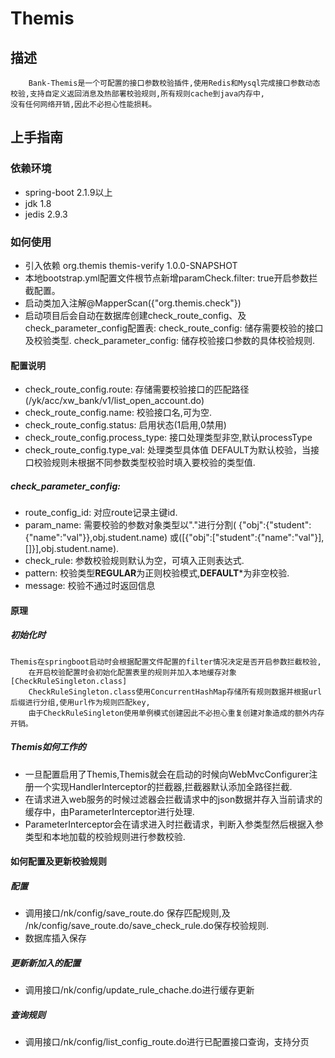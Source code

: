 # Themis
    
##  描述
        Bank-Themis是一个可配置的接口参数校验插件,使用Redis和Mysql完成接口参数动态校验,支持自定义返回消息及热部署校验规则,所有规则cache到java内存中,
    没有任何网络开销,因此不必担心性能损耗。
    
## 上手指南

### 依赖环境
- spring-boot 2.1.9以上
- jdk 1.8
- jedis 2.9.3

### 如何使用
- 引入依赖
  <dependency>
      <groupId>org.themis</groupId>
      <artifactId>themis-verify</artifactId>
      <version>1.0.0-SNAPSHOT</version>
  </dependency>
- 本地bootstrap.yml配置文件根节点新增paramCheck.filter: true开启参数拦截配置。
- 启动类加入注解@MapperScan({"org.themis.check"})  
- 启动项目后会自动在数据库创建check_route_config、及check_parameter_config配置表:
    check_route_config: 储存需要校验的接口及校验类型.
    check_parameter_config: 储存校验接口参数的具体校验规则.

#### 配置说明
- check_route_config.route: 存储需要校验接口的匹配路径(/yk/acc/xw_bank/v1/list_open_account.do)
- check_route_config.name: 校验接口名,可为空.
- check_route_config.status: 启用状态(1启用,0禁用)
- check_route_config.process_type: 接口处理类型非空,默认processType
- check_route_config.type_val: 处理类型具体值 DEFAULT为默认校验，当接口校验规则未根据不同参数类型校验时填入要校验的类型值.
    
##### check_parameter_config:
- route_config_id: 对应route记录主键id.
- param_name: 需要校验的参数对象类型以"."进行分割(
        {"obj":{"student":{"name":"val"}},obj.student.name)
        或([{"obj":["student":{"name":"val"}],[]}],obj.student.name).
- check_rule: 参数校验规则默认为空，可填入正则表达式.
- pattern: 校验类型**REGULAR**为正则校验模式,**DEFAULT***为非空校验.
- message: 校验不通过时返回信息
        
#### 原理

##### 初始化时
    Themis在springboot启动时会根据配置文件配置的filter情况决定是否开启参数拦截校验,
        在开启校验配置时会初始化配置表里的规则并加入本地缓存对象[CheckRuleSingleton.class]
        CheckRuleSingleton.class使用ConcurrentHashMap存储所有规则数据并根据url后缀进行分组,使用url作为规则匹配key,
        由于CheckRuleSingleton使用单例模式创建因此不必担心重复创建对象造成的额外内存开销。

##### Themis如何工作的
- 一旦配置启用了Themis,Themis就会在启动的时候向WebMvcConfigurer注册一个实现HandlerInterceptor的拦截器,拦截器默认添加全路径拦截.
- 在请求进入web服务的时候过滤器会拦截请求中的json数据并存入当前请求的缓存中，由ParameterInterceptor进行处理.
- ParameterInterceptor会在请求进入时拦截请求，判断入参类型然后根据入参类型和本地加载的校验规则进行参数校验.

#### 如何配置及更新校验规则
##### 配置
- 调用接口/nk/config/save_route.do 保存匹配规则,及 /nk/config/save_route.do/save_check_rule.do保存校验规则.
- 数据库插入保存

##### 更新新加入的配置
- 调用接口/nk/config/update_rule_chache.do进行缓存更新

##### 查询规则
- 调用接口/nk/config/list_config_route.do进行已配置接口查询，支持分页
    
    
    
